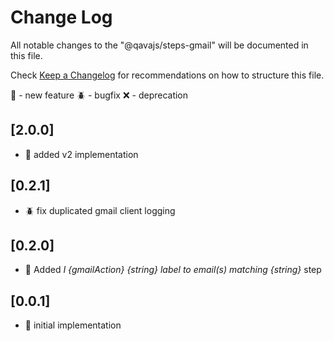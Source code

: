 # Change Log

All notable changes to the "@qavajs/steps-gmail" will be documented in this file.

Check [Keep a Changelog](http://keepachangelog.com/) for recommendations on how to structure this file.

:rocket: - new feature
:beetle: - bugfix
:x: - deprecation

## [2.0.0]
- :rocket: added v2 implementation

## [0.2.1]
- :beetle: fix duplicated gmail client logging

## [0.2.0]
- :rocket: Added _I {gmailAction} {string} label to email(s) matching {string}_ step

## [0.0.1]
- :rocket: initial implementation
